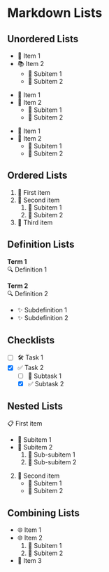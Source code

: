 # Markdown Lists

## Unordered Lists

- 📝 Item 1
- 📚 Item 2
  - 🔹 Subitem 1
  - 🔹 Subitem 2

* 🌟 Item 1
* 🌟 Item 2
  * 🔸 Subitem 1
  * 🔸 Subitem 2
    

+ 🎯 Item 1
+ 🎯 Item 2
  + 🔹 Subitem 1
  + 🔹 Subitem 2

## Ordered Lists

1. 🥇 First item
2. 🥈 Second item
   1. 🔹 Subitem 1
   2. 🔹 Subitem 2
3. 🥉 Third item

## Definition Lists

**Term 1**  
🔍 Definition 1

**Term 2**  
🔍 Definition 2
  * ✨ Subdefinition 1
  * ✨ Subdefinition 2

## Checklists

- [ ] 🛠️ Task 1
- [x] ✅ Task 2
  - [ ] 🔧 Subtask 1
  - [x] ✅ Subtask 2

## Nested Lists

📋 First item
   - 🔸 Subitem 1
   - 🔸 Subitem 2
     1. 🔹 Sub-subitem 1
     2. 🔹 Sub-subitem 2
2. 📂 Second item
   * 🔹 Subitem 1
   * 🔹 Subitem 2

## Combining Lists

- 🌐 Item 1
- 🌐 Item 2
  1. 🔹 Subitem 1
  2. 🔹 Subitem 2
- 🌟 Item 3
